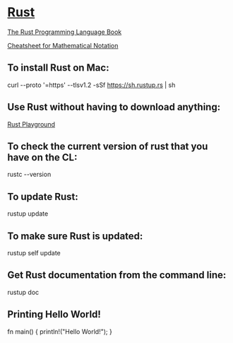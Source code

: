 # [Rust](https://www.rust-lang.org)

[The Rust Programming Language Book](https://doc.rust-lang.org/book/)

[Cheatsheet for Mathematical Notation](https://rustrepo.com/repo/eduardonunesp-math-as-rust-rust-learning-resources) 


## To install Rust on Mac:

curl --proto '=https' --tlsv1.2 -sSf https://sh.rustup.rs | sh

## Use Rust without having to download anything:

[Rust Playground](https://play.rust-lang.org/?utm_source=thenewstack&utm_medium=website&utm_campaign=platform)

## To check the current version of rust that you have on the CL:

rustc --version


## To update Rust:

rustup update

## To make sure Rust is updated:

rustup self update

## Get Rust documentation from the command line:

rustup doc

## Printing Hello World!

fn main() {
    println!("Hello World!");
}
